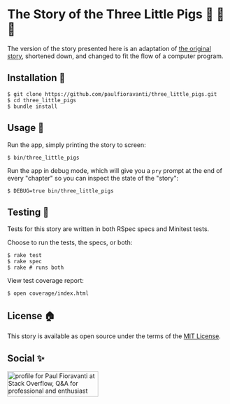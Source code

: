 # The Story of the Three Little Pigs :pig: :pig: :pig:

The version of the story presented here is an adaptation of
[the original story](http://www.authorama.com/english-fairy-tales-16.html),
shortened down, and changed to fit the flow of a computer program.

## Installation :pig_nose:

    $ git clone https://github.com/paulfioravanti/three_little_pigs.git
    $ cd three_little_pigs
    $ bundle install

## Usage :pig2:

Run the app, simply printing the story to screen:

    $ bin/three_little_pigs

Run the app in debug mode, which will give you a `pry` prompt at the end
of every "chapter" so you can inspect the state of the "story":

    $ DEBUG=true bin/three_little_pigs

## Testing :wolf:

Tests for this story are written in both RSpec specs and Minitest tests.

Choose to run the tests, the specs, or both:

    $ rake test
    $ rake spec
    $ rake # runs both

View test coverage report:

    $ open coverage/index.html

## License :house:

This story is available as open source under the terms of the
[MIT License](http://opensource.org/licenses/MIT).

## Social :sparkles:

<a href="http://stackoverflow.com/users/567863/paul-fioravanti">
  <img src="http://stackoverflow.com/users/flair/567863.png" width="208" height="58" alt="profile for Paul Fioravanti at Stack Overflow, Q&amp;A for professional and enthusiast programmers" title="profile for Paul Fioravanti at Stack Overflow, Q&amp;A for professional and enthusiast programmers">
</a>

